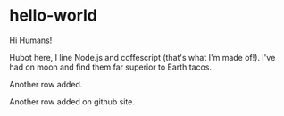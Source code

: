 # hello-world

Hi Humans!

Hubot here, I line Node.js and coffescript (that's what I'm made of!).
I've had on moon and find them far superior to Earth tacos.

Another row added.

Another row added on github site.
